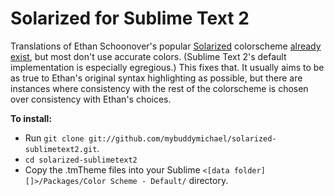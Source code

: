 Solarized for Sublime Text 2
============================

Translations of Ethan Schoonover's popular [Solarized][] colorscheme
[already exist][textmate-solarized], but most don't use accurate colors.
(Sublime Text 2's default implementation is especially egregious.) This
fixes that. It usually aims to be as true to Ethan's original syntax
highlighting as possible, but there are instances where consistency with
the rest of the colorscheme is chosen over consistency with Ethan's
choices.

**To install:**
- Run `git clone git://github.com/mybuddymichael/solarized-sublimetext2.git`.
- `cd solarized-sublimetext2`
- Copy the .tmTheme files into your Sublime `<[data folder][]>/Packages/Color
  Scheme - Default/` directory.


[Solarized]: http://ethanschoonover.com/solarized
[textmate-solarized]: https://github.com/deplorableword/textmate-solarized
[data folder]: http://www.sublimetext.com/docs/2/revert.html
